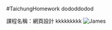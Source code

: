 #TaichungHomework
dododdodod

課程名稱：網頁設計
kkkkkkkkk
![James](/Users/Apple/Desktop/HTML-HomeWork/image/p1.jpg)